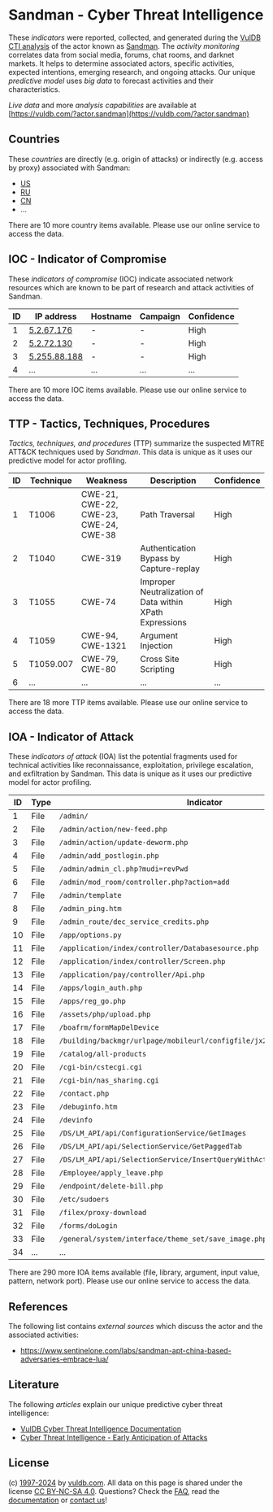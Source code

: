 # Sandman - Cyber Threat Intelligence

These _indicators_ were reported, collected, and generated during the [VulDB CTI analysis](https://vuldb.com/?kb.cti) of the actor known as [Sandman](https://vuldb.com/?actor.sandman). The _activity monitoring_ correlates data from social media, forums, chat rooms, and darknet markets. It helps to determine associated actors, specific activities, expected intentions, emerging research, and ongoing attacks. Our unique _predictive model_ uses _big data_ to forecast activities and their characteristics.

_Live data_ and more _analysis capabilities_ are available at [https://vuldb.com/?actor.sandman](https://vuldb.com/?actor.sandman)

## Countries

These _countries_ are directly (e.g. origin of attacks) or indirectly (e.g. access by proxy) associated with Sandman:

* [US](https://vuldb.com/?country.us)
* [RU](https://vuldb.com/?country.ru)
* [CN](https://vuldb.com/?country.cn)
* ...

There are 10 more country items available. Please use our online service to access the data.

## IOC - Indicator of Compromise

These _indicators of compromise_ (IOC) indicate associated network resources which are known to be part of research and attack activities of Sandman.

ID | IP address | Hostname | Campaign | Confidence
-- | ---------- | -------- | -------- | ----------
1 | [5.2.67.176](https://vuldb.com/?ip.5.2.67.176) | - | - | High
2 | [5.2.72.130](https://vuldb.com/?ip.5.2.72.130) | - | - | High
3 | [5.255.88.188](https://vuldb.com/?ip.5.255.88.188) | - | - | High
4 | ... | ... | ... | ...

There are 10 more IOC items available. Please use our online service to access the data.

## TTP - Tactics, Techniques, Procedures

_Tactics, techniques, and procedures_ (TTP) summarize the suspected MITRE ATT&CK techniques used by _Sandman_. This data is unique as it uses our predictive model for actor profiling.

ID | Technique | Weakness | Description | Confidence
-- | --------- | -------- | ----------- | ----------
1 | T1006 | CWE-21, CWE-22, CWE-23, CWE-24, CWE-38 | Path Traversal | High
2 | T1040 | CWE-319 | Authentication Bypass by Capture-replay | High
3 | T1055 | CWE-74 | Improper Neutralization of Data within XPath Expressions | High
4 | T1059 | CWE-94, CWE-1321 | Argument Injection | High
5 | T1059.007 | CWE-79, CWE-80 | Cross Site Scripting | High
6 | ... | ... | ... | ...

There are 18 more TTP items available. Please use our online service to access the data.

## IOA - Indicator of Attack

These _indicators of attack_ (IOA) list the potential fragments used for technical activities like reconnaissance, exploitation, privilege escalation, and exfiltration by Sandman. This data is unique as it uses our predictive model for actor profiling.

ID | Type | Indicator | Confidence
-- | ---- | --------- | ----------
1 | File | `/admin/` | Low
2 | File | `/admin/action/new-feed.php` | High
3 | File | `/admin/action/update-deworm.php` | High
4 | File | `/admin/add_postlogin.php` | High
5 | File | `/admin/admin_cl.php?mudi=revPwd` | High
6 | File | `/admin/mod_room/controller.php?action=add` | High
7 | File | `/admin/template` | High
8 | File | `/admin_ping.htm` | High
9 | File | `/admin_route/dec_service_credits.php` | High
10 | File | `/app/options.py` | High
11 | File | `/application/index/controller/Databasesource.php` | High
12 | File | `/application/index/controller/Screen.php` | High
13 | File | `/application/pay/controller/Api.php` | High
14 | File | `/apps/login_auth.php` | High
15 | File | `/apps/reg_go.php` | High
16 | File | `/assets/php/upload.php` | High
17 | File | `/boafrm/formMapDelDevice` | High
18 | File | `/building/backmgr/urlpage/mobileurl/configfile/jx2_config.ini` | High
19 | File | `/catalog/all-products` | High
20 | File | `/cgi-bin/cstecgi.cgi` | High
21 | File | `/cgi-bin/nas_sharing.cgi` | High
22 | File | `/contact.php` | Medium
23 | File | `/debuginfo.htm` | High
24 | File | `/devinfo` | Medium
25 | File | `/DS/LM_API/api/ConfigurationService/GetImages` | High
26 | File | `/DS/LM_API/api/SelectionService/GetPaggedTab` | High
27 | File | `/DS/LM_API/api/SelectionService/InsertQueryWithActiveRelationsReturnId` | High
28 | File | `/Employee/apply_leave.php` | High
29 | File | `/endpoint/delete-bill.php` | High
30 | File | `/etc/sudoers` | Medium
31 | File | `/filex/proxy-download` | High
32 | File | `/forms/doLogin` | High
33 | File | `/general/system/interface/theme_set/save_image.php` | High
34 | ... | ... | ...

There are 290 more IOA items available (file, library, argument, input value, pattern, network port). Please use our online service to access the data.

## References

The following list contains _external sources_ which discuss the actor and the associated activities:

* https://www.sentinelone.com/labs/sandman-apt-china-based-adversaries-embrace-lua/

## Literature

The following _articles_ explain our unique predictive cyber threat intelligence:

* [VulDB Cyber Threat Intelligence Documentation](https://vuldb.com/?kb.cti)
* [Cyber Threat Intelligence - Early Anticipation of Attacks](https://www.scip.ch/en/?labs.20201022)

## License

(c) [1997-2024](https://vuldb.com/?kb.changelog) by [vuldb.com](https://vuldb.com/?kb.about). All data on this page is shared under the license [CC BY-NC-SA 4.0](https://creativecommons.org/licenses/by-nc-sa/4.0/). Questions? Check the [FAQ](https://vuldb.com/?kb.faq), read the [documentation](https://vuldb.com/?kb) or [contact us](https://vuldb.com/?contact)!

